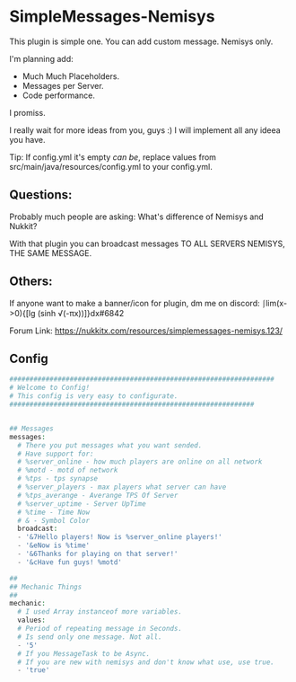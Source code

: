 # SimpleMessages-Nemisys
This plugin is simple one. You can add custom message. Nemisys only.

I'm planning add:

- Much Much Placeholders.
- Messages per Server.
- Code performance.

I promiss.

I really wait for more ideas from you, guys :)
I will implement all any ideea you have.


Tip: If config.yml it's empty *can be*, replace values from src/main/java/resources/config.yml to your config.yml.

## Questions:

Probably much people are asking: What's difference of Nemisys and Nukkit?

With that plugin you can broadcast messages TO ALL SERVERS NEMISYS, THE SAME MESSAGE.

## Others:

If anyone want to make a banner/icon for plugin, dm me on discord: ⎰lim(x->0){[lg (sinh √(-πx))]}dx#6842

Forum Link: https://nukkitx.com/resources/simplemessages-nemisys.123/

## Config

```php
##################################################################
# Welcome to Config!
# This config is very easy to configurate.
#############################################################


## Messages
messages:
  # There you put messages what you want sended.
  # Have support for:
  # %server_online - how much players are online on all network
  # %motd - motd of network
  # %tps - tps synapse
  # %server_players - max players what server can have
  # %tps_averange - Averange TPS Of Server
  # %server_uptime - Server UpTime
  # %time - Time Now
  # & - Symbol Color
  broadcast:
  - '&7Hello players! Now is %server_online players!'
  - '&eNow is %time'
  - '&6Thanks for playing on that server!'
  - '&cHave fun guys! %motd'

##
## Mechanic Things
##
mechanic:
  # I used Array instanceof more variables.
  values:
  # Period of repeating message in Seconds.
  # Is send only one message. Not all.
  - '5'
  # If you MessageTask to be Async.
  # If you are new with nemisys and don't know what use, use true.
  - 'true'
  ```